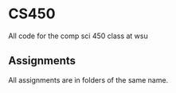 # CS450
All code for the comp sci 450 class at wsu

## Assignments
All assignments are in folders of the same name.
